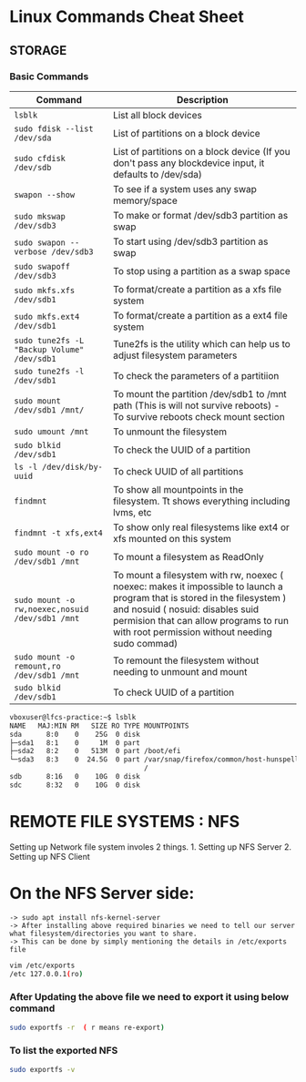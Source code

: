 # Linux Commands Cheat Sheet
## STORAGE
### Basic Commands


| Command                        | Description               |
|--------------------------------|---------------------------|
| `lsblk`                        | List all block devices    |
| `sudo fdisk --list /dev/sda`   | List of partitions on a block device |
| `sudo cfdisk /dev/sdb`        | List of partitions on a block device (If you don't pass any blockdevice input, it defaults to /dev/sda) |
| `swapon --show`  | To see if a system uses any swap memory/space  |
| `sudo mkswap /dev/sdb3`   | To make or format /dev/sdb3 partition as swap |
| `sudo swapon --verbose /dev/sdb3` | To start using /dev/sdb3 partition as swap |
| `sudo swapoff /dev/sdb3`  | To stop using a partition as a swap space |
| `sudo mkfs.xfs /dev/sdb1`     |  To format/create a partition as a xfs file system |
| `sudo mkfs.ext4 /dev/sdb1`    | To format/create a partition as a ext4 file system |
| `sudo tune2fs -L "Backup Volume" /dev/sdb1` | Tune2fs is the utility which can help us to adjust filesystem parameters  |
| `sudo tune2fs -l /dev/sdb1` |  To check the parameters of a partitiion |
| `sudo mount /dev/sdb1 /mnt/` | To mount the partition /dev/sdb1 to /mnt path (This is will not survive reboots) - To survive reboots check mount section |
| `sudo umount /mnt` | To unmount the filesystem |
| `sudo blkid /dev/sdb1` | To check the UUID of a partition |
| `ls -l /dev/disk/by-uuid`  | To check UUID of all partitions  |
| `findmnt`  | To show all mountpoints in the filesystem. Tt shows everything including lvms, etc |
| `findmnt -t xfs,ext4` |  To show only real filesystems like ext4 or xfs mounted on this system |
| `sudo mount -o ro /dev/sdb1 /mnt`| To mount a filesystem as ReadOnly |
| `sudo mount -o rw,noexec,nosuid /dev/sdb1 /mnt`  | To mount a filesystem with rw, noexec ( noexec: makes it impossible to launch a program that is stored in the filesystem ) and nosuid ( nosuid: disables suid permision that can allow programs to run with root permission without needing sudo commad)   |
| `sudo mount -o remount,ro /dev/sdb1 /mnt` | To remount the filesystem without needing to unmount and mount  |
| `sudo blkid /dev/sdb1`  | To check UUID of a partition  |



```bash
vboxuser@lfcs-practice:~$ lsblk
NAME   MAJ:MIN RM   SIZE RO TYPE MOUNTPOINTS
sda      8:0    0    25G  0 disk 
├─sda1   8:1    0     1M  0 part 
├─sda2   8:2    0   513M  0 part /boot/efi
└─sda3   8:3    0  24.5G  0 part /var/snap/firefox/common/host-hunspell
                                 /
sdb      8:16   0    10G  0 disk 
sdc      8:32   0    10G  0 disk
```



# REMOTE FILE SYSTEMS : NFS
Setting up Network file system involes 2 things.
    1. Setting up NFS Server
    2. Setting up NFS Client

# On the NFS Server side:
    -> sudo apt install nfs-kernel-server
    -> After installing above required binaries we need to tell our server what filesystem/directories you want to share.
    -> This can be done by simply mentioning the details in /etc/exports file

```bash
vim /etc/exports
/etc 127.0.0.1(ro)
```

### After Updating the above file we need to export it using below command
```bash
sudo exportfs -r  ( r means re-export)
```

### To list the exported NFS
```bash
sudo exportfs -v
```